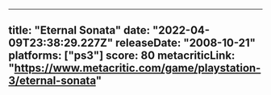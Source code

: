 
---
title: "Eternal Sonata"
date: "2022-04-09T23:38:29.227Z"
releaseDate: "2008-10-21"
platforms: ["ps3"]
score: 80
metacriticLink: "https://www.metacritic.com/game/playstation-3/eternal-sonata"
---
